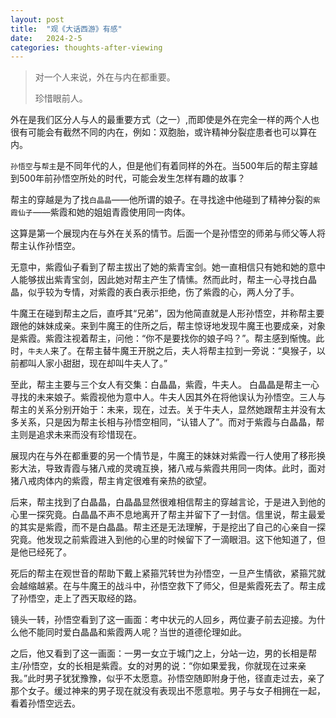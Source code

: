 ```yaml
---
layout: post
title:  "观《大话西游》有感"
date:   2024-2-5
categories: thoughts-after-viewing
---
```


> 对一个人来说，外在与内在都重要。
>
> 珍惜眼前人。

外在是我们区分人与人的最重要方式（之一）,而即使是外在完全一样的两个人也很有可能会有截然不同的内在，例如：双胞胎，或许精神分裂症患者也可以算在内。

`孙悟空`与`帮主`是不同年代的人，但是他们有着同样的外在。当500年后的帮主穿越到500年前孙悟空所处的时代，可能会发生怎样有趣的故事？

帮主的穿越是为了找`白晶晶`——他所谓的娘子。在寻找途中他碰到了精神分裂的`紫霞仙子`——紫霞和她的姐姐青霞使用同一肉体。

这算是第一个展现内在与外在关系的情节。后面一个是孙悟空的师弟与师父等人将帮主认作孙悟空。

无意中，紫霞仙子看到了帮主拔出了她的紫青宝剑。她一直相信只有她和她的意中人能够拔出紫青宝剑，因此她对帮主产生了情愫。然而此时，帮主一心寻找白晶晶，似乎较为专情，对紫霞的表白表示拒绝，伤了紫霞的心，两人分了手。

牛魔王在碰到帮主之后，直呼其“兄弟”，因为他简直就是人形孙悟空，并称帮主要跟他的妹妹成亲。来到牛魔王的住所之后，帮主惊讶地发现牛魔王也要成亲，对象是紫霞。紫霞注视着帮主，问他：“你不是要找你的娘子吗？”。帮主感到惭愧。此时，`牛夫人`来了。在帮主替牛魔王开脱之后，夫人将帮主拉到一旁说：“臭猴子，以前都叫人家小甜甜，现在却叫牛夫人了。”

至此，帮主主要与三个女人有交集：白晶晶，紫霞，牛夫人。
白晶晶是帮主一心寻找的未来娘子。紫霞视他为意中人。牛夫人因其外在将他误认为孙悟空。三人与帮主的关系分别开始于：未来，现在，过去。关于牛夫人，显然她跟帮主并没有太多关系，只是因为帮主长相与孙悟空相同，“认错人了”。而对于紫霞与白晶晶，帮主则是追求未来而没有珍惜现在。

展现内在与外在都重要的另一个情节是，牛魔王的妹妹对紫霞一行人使用了移形换影大法，导致青霞与猪八戒的灵魂互换，猪八戒与紫霞共用同一肉体。此时，面对猪八戒肉体内的紫霞，帮主肯定很难有亲热的欲望。

后来，帮主找到了白晶晶，白晶晶显然很难相信帮主的穿越言论，于是进入到他的心里一探究竟。白晶晶不声不息地离开了帮主并留下了一封信。信里说，帮主最爱的其实是紫霞，而不是白晶晶。帮主还是无法理解，于是挖出了自己的心亲自一探究竟。他发现之前紫霞进入到他的心里的时候留下了一滴眼泪。这下他知道了，但是他已经死了。

死后的帮主在观世音的帮助下戴上紧箍咒转世为孙悟空，一旦产生情欲，紧箍咒就会越缩越紧。在与牛魔王的战斗中，孙悟空救下了师父，但是紫霞死去了。帮主成了孙悟空，走上了西天取经的路。

镜头一转，孙悟空看到了这一画面：考中状元的人回乡，两位妻子前去迎接。为什么他不能同时爱白晶晶和紫霞两人呢？当世的道德伦理如此。

之后，他又看到了这一画面：一男一女立于城门之上，分站一边，男的长相是帮主/孙悟空，女的长相是紫霞。女的对男的说：“你如果爱我，你就现在过来亲我。”此时男子犹犹豫豫，似乎不太愿意。孙悟空随即附身于他，径直走过去，亲了那个女子。缓过神来的男子现在就没有表现出不愿意啦。男子与女子相拥在一起，看着孙悟空远去。